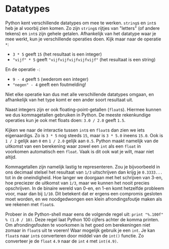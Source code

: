 # Datatypes

Python kent verschillende datatypes om mee te werken. `string`s en `int`s heb je al voorbij zien komen. Zo zijn `string`s rijtjes van "letters" (of andere tekens) en `int`s zijn gehele getalen. Afhankelijk van het datatype waar je mee werkt, kun je verschillende operaties doen. Kijk maar naar de operatie `*`:

- `3 * 5` geeft `15` (het resultaat is een integer)
- `"vijf" * 5` geeft `"vijfvijfvijfvijfvijf"` (het resultaat is een string)

En de operatie `-`:

- `9 - 4` geeft `5` (wederom een integer)
- `"negen" - 4` geeft een foutmelding!

Niet elke operatie kan dus met alle verschillende datatypes omgaan, en afhankelijk van het type komt er een ander soort resultaat uit. 

Naast integers zijn er ook floating-point-getallen (`float`s). Hiermee kunnen we dus kommagetallen gebruiken in Python. De meeste rekenkundige operaties kun je ook met floats doen: `3.0 / 2.0` geeft `1.5`.

Kijken we naar de interactie tussen `int`s en `float`s dan zien we iets eigenaardigs. Zo is `3 * 5` nog steeds `15`, maar is `3 * 5.0` ineens `15.0`. Ook is `1 / 2` gelijk aan `0` en `1 / 2.0` gelijk aan `0.5`. Python maakt namelijk van de uitkomst van een berekening waar zowel een `int` als een `float` in voorkomen automatisch een `float`. Vaak is dit ook wat je wilt, maar niet altijd.

Kommagetallen zijn namelijk lastig te representeren. Zou je bijvoorbeeld in ons decimaal stelsel het resultaat van `1/3` uitschrijven dan krijg je `0.3333...` tot in de oneindigheid. Hoe langer we doorgaan met het schrijven van 3-en, hoe preciezer de uitkomst van `1/3`, maar we kunnen het nooit precies opschrijven. In de binaire wereld van 0-en, en 1-en komt hetzelfde probleem voor, maar dan bij `1/10`. Dit betekent dat er ergens een compromis gesloten moet worden, en we noodgedwongen een klein afrondingsfoutje maken als we rekenen met `float`s. 

Probeer in de Python-shell maar eens de volgende regel uit: `print "%.100f" % (1.0 / 10)`. Deze regel laat Python 100 cijfers achter de komma printen. Om afrondingsfouten te voorkomen is het goed om berekeningen niet zomaar in `float`s uit te voeren! Waar mogelijk gebruik je een `int`. Je kan `float`s naar `int`s converteren door middel van de `int()` functie. Zo converteer je de `float` `4.9` naar de `int` `4` met `int(4.9)`.
